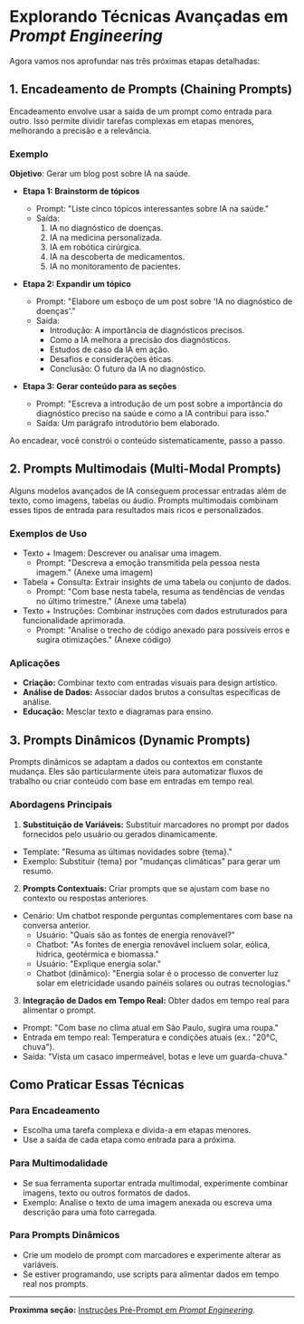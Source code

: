 
# Explorando Técnicas Avançadas em _Prompt Engineering_

Agora vamos nos aprofundar nas três próximas etapas detalhadas:

## 1. Encadeamento de Prompts (Chaining Prompts)

Encadeamento envolve usar a saída de um prompt como entrada para outro. Isso permite dividir tarefas complexas em etapas menores, melhorando a precisão e a relevância.

### Exemplo

**Objetivo**: Gerar um blog post sobre IA na saúde.

- **Etapa 1: Brainstorm de tópicos**
  - Prompt: "Liste cinco tópicos interessantes sobre IA na saúde."
  - Saída:
    1. IA no diagnóstico de doenças.
    2. IA na medicina personalizada.
    3. IA em robótica cirúrgica.
    4. IA na descoberta de medicamentos.
    5. IA no monitoramento de pacientes.

- **Etapa 2: Expandir um tópico**
  - Prompt: "Elabore um esboço de um post sobre 'IA no diagnóstico de doenças'."
  - Saída:
    - Introdução: A importância de diagnósticos precisos.
    - Como a IA melhora a precisão dos diagnósticos.
    - Estudos de caso da IA em ação.
    - Desafios e considerações éticas.
    - Conclusão: O futuro da IA no diagnóstico.

- **Etapa 3: Gerar conteúdo para as seções**
  - Prompt: "Escreva a introdução de um post sobre a importância do diagnóstico preciso na saúde e como a IA contribui para isso."
  - Saída: Um parágrafo introdutório bem elaborado.

Ao encadear, você constrói o conteúdo sistematicamente, passo a passo.

## 2. Prompts Multimodais (Multi-Modal Prompts)

Alguns modelos avançados de IA conseguem processar entradas além de texto, como imagens, tabelas ou áudio. Prompts multimodais combinam esses tipos de entrada para resultados mais ricos e personalizados.

### Exemplos de Uso

- Texto + Imagem: Descrever ou analisar uma imagem.
  - Prompt: "Descreva a emoção transmitida pela pessoa nesta imagem." (Anexe uma imagem)
- Tabela + Consulta: Extrair insights de uma tabela ou conjunto de dados.
  - Prompt: "Com base nesta tabela, resuma as tendências de vendas no último trimestre." (Anexe uma tabela)
- Texto + Instruções: Combinar instruções com dados estruturados para funcionalidade aprimorada.
  - Prompt: "Analise o trecho de código anexado para possíveis erros e sugira otimizações." (Anexe código)

### Aplicações

- **Criação:** Combinar texto com entradas visuais para design artístico.
- **Análise de Dados:** Associar dados brutos a consultas específicas de análise.
- **Educação:** Mesclar texto e diagramas para ensino.

## 3. Prompts Dinâmicos (Dynamic Prompts)

Prompts dinâmicos se adaptam a dados ou contextos em constante mudança. Eles são particularmente úteis para automatizar fluxos de trabalho ou criar conteúdo com base em entradas em tempo real.

### Abordagens Principais

1. **Substituição de Variáveis:** Substituir marcadores no prompt por dados fornecidos pelo usuário ou gerados dinamicamente.

- Template: "Resuma as últimas novidades sobre {tema}."
- Exemplo: Substituir {tema} por "mudanças climáticas" para gerar um resumo.

2. **Prompts Contextuais:** Criar prompts que se ajustam com base no contexto ou respostas anteriores.

- Cenário: Um chatbot responde perguntas complementares com base na conversa anterior.
  - Usuário: "Quais são as fontes de energia renovável?"
  - Chatbot: "As fontes de energia renovável incluem solar, eólica, hídrica, geotérmica e biomassa."
  - Usuário: "Explique energia solar."
  - Chatbot (dinâmico): "Energia solar é o processo de converter luz solar em eletricidade usando painéis solares ou outras tecnologias."

3. **Integração de Dados em Tempo Real:** Obter dados em tempo real para alimentar o prompt.

- Prompt: "Com base no clima atual em São Paulo, sugira uma roupa."
- Entrada em tempo real: Temperatura e condições atuais (ex.: "20°C, chuva").
- Saída: "Vista um casaco impermeável, botas e leve um guarda-chuva."

## Como Praticar Essas Técnicas

### Para Encadeamento

- Escolha uma tarefa complexa e divida-a em etapas menores.
- Use a saída de cada etapa como entrada para a próxima.

### Para Multimodalidade

- Se sua ferramenta suportar entrada multimodal, experimente combinar imagens, texto ou outros formatos de dados.
- Exemplo: Analise o texto de uma imagem anexada ou escreva uma descrição para uma foto carregada.

### Para Prompts Dinâmicos

- Crie um modelo de prompt com marcadores e experimente alterar as variáveis.
- Se estiver programando, use scripts para alimentar dados em tempo real nos prompts.

___

**Proximma seção:** [Instruções Pré-Prompt em _Prompt Engineering_](./pre_prompt_instructions.md).
